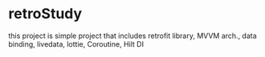 # retroStudy

this project is simple project that includes retrofit library, MVVM arch., data binding, livedata, lottie, Coroutine, Hilt DI

